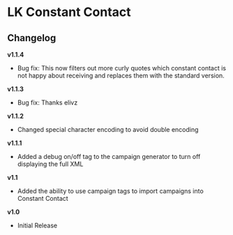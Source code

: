LK Constant Contact
=====
Changelog
----------------------
__v1.1.4__
* Bug fix: This now filters out more curly quotes which constant contact is not happy about receiving and replaces them with the standard version.

__v1.1.3__
* Bug fix: Thanks elivz

__v1.1.2__
* Changed special character encoding to avoid double encoding

__v1.1.1__
* Added a debug on/off tag to the campaign generator to turn off displaying the full XML

__v1.1__
* Added the ability to use campaign tags to import campaigns into Constant Contact

__v1.0__
* Initial Release